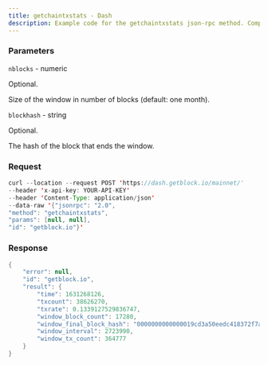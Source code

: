```yaml
---
title: getchaintxstats - Dash
description: Example code for the getchaintxstats json-rpc method. Сomplete guide on how to use getchaintxstats json-rpc in GetBlock.io Web3 documentation.
---
```


### Parameters


`nblocks` - numeric

Optional.

Size of the window in number of blocks (default: one month).

`blockhash` - string

Optional.

The hash of the block that ends the window.

### Request

``` java
curl --location --request POST 'https://dash.getblock.io/mainnet/' 
--header 'x-api-key: YOUR-API-KEY' 
--header 'Content-Type: application/json' 
--data-raw '{"jsonrpc": "2.0",
"method": "getchaintxstats",
"params": [null, null],
"id": "getblock.io"}'
```

###  Response

``` java
{
    "error": null,
    "id": "getblock.io",
    "result": {
        "time": 1631268126,
        "txcount": 38626270,
        "txrate": 0.1339127529836747,
        "window_block_count": 17280,
        "window_final_block_hash": "0000000000000019cd3a50eedc418372f7aa9060d6ded56a769a51a93dfe0e4a",
        "window_interval": 2723990,
        "window_tx_count": 364777
    }
}
```

